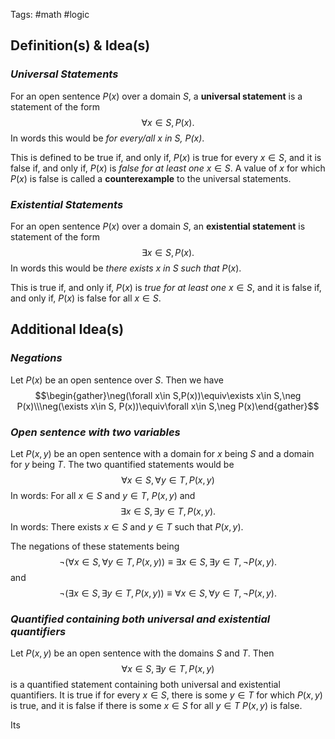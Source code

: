 Tags: #math #logic
## Definition(s) & Idea(s)
### *Universal Statements*
For an open sentence $P(x)$ over a domain $S$, a **universal statement** is a statement of the form$$\forall x\in S,P(x).$$
In words this would be *for every/all $x$ in $S$, $P(x)$*.

This is defined to be true if, and only if, $P(x)$ is true for every  $x\in S$, and it is false if, and only if, $P(x)$ is *false for at least one*  $x\in S$. A value of $x$ for which $P(x)$ is false is called a **counterexample** to the universal statements.
### *Existential Statements*
For an open sentence $P(x)$ over a domain $S$, an **existential statement** is statement of the form$$\exists x\in S, P(x).$$
In words this would be *there exists $x$ in $S$ such that* $P(x)$.

This is true if, and only if, $P(x)$ is *true for at least one* $x\in S$, and it is false if, and only if, $P(x)$ is false for all $x\in S$.
## Additional Idea(s)
### *Negations*
Let $P(x)$ be an open sentence over $S$. Then we have$$\begin{gather}\neg(\forall x\in S,P(x))\equiv\exists x\in S,\neg P(x)\\\neg(\exists x\in S, P(x))\equiv\forall x\in S,\neg P(x)\end{gather}$$
### *Open sentence with two variables*
Let $P(x,y)$ be an open sentence with a domain for $x$ being $S$ and a domain for $y$ being $T$. The two quantified statements would be $$\forall x\in S, \forall y\in T,P(x,y)$$
In words: For all $x\in S$ and $y\in T$, $P(x,y)$ and $$\exists x\in S,\exists y\in T, P(x,y).$$ In words: There exists $x \in S$ and $y\in T$ such that $P(x,y)$.

The negations of these statements being $$\neg(\forall x\in S,\forall y\in T,P(x,y))\equiv\exists x\in S,\exists y\in T,\neg P(x,y).$$and$$\neg(\exists x\in S,\exists y\in T, P(x,y))\equiv\forall x\in S, \forall y\in T,\neg P(x,y).$$
### *Quantified containing both universal and existential quantifiers*
Let $P(x,y)$ be an open sentence with the domains $S$ and $T$. Then$$\forall x\in S,\exists y\in T, P(x,y)$$
is a quantified statement containing both universal and existential quantifiers. It is true if for every $x\in S$, there is some $y\in T$ for which $P(x,y)$ is true, and it is false if there is some $x\in S$ for all $y\in T$ $P(x,y)$ is false.

Its 